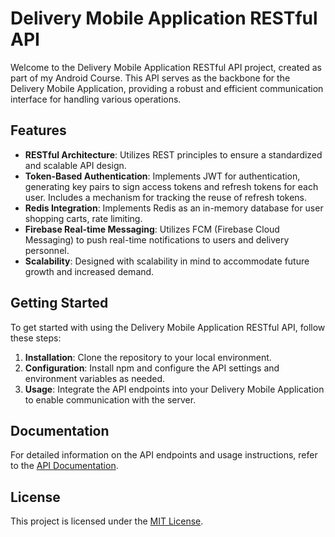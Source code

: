 # Delivery Mobile Application RESTful API

Welcome to the Delivery Mobile Application RESTful API project, created as part of my Android Course. This API serves as the backbone for the Delivery Mobile Application, providing a robust and efficient communication interface for handling various operations.

## Features

- **RESTful Architecture**: Utilizes REST principles to ensure a standardized and scalable API design.
- **Token-Based Authentication**: Implements JWT for authentication, generating key pairs to sign access tokens and refresh tokens for each user. Includes a mechanism for tracking the reuse of refresh tokens.
- **Redis Integration**: Implements Redis as an in-memory database for user shopping carts, rate limiting. 
- **Firebase Real-time Messaging**: Utilizes FCM (Firebase Cloud Messaging) to push real-time notifications to users and delivery personnel.
- **Scalability**: Designed with scalability in mind to accommodate future growth and increased demand.

## Getting Started

To get started with using the Delivery Mobile Application RESTful API, follow these steps:

1. **Installation**: Clone the repository to your local environment.
2. **Configuration**: Install npm and configure the API settings and environment variables as needed.
4. **Usage**: Integrate the API endpoints into your Delivery Mobile Application to enable communication with the server.

## Documentation

For detailed information on the API endpoints and usage instructions, refer to the [API Documentation](https://documenter.getpostman.com/view/33974902/2sA3Bn5sGM).

## License

This project is licensed under the [MIT License](LICENSE).
